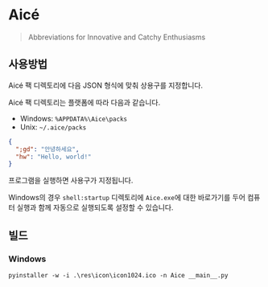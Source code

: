 # Aicé
 
> Abbreviations for Innovative and Catchy Enthusiasms

## 사용방법

Aicé 팩 디렉토리에 다음 JSON 형식에 맞춰 상용구를 지정합니다.

Aicé 팩 디렉토리는 플랫폼에 따라 다음과 같습니다.

* Windows: `%APPDATA%\Aice\packs`
* Unix: `~/.aice/packs`

```json
{
  ";gd": "안녕하세요",
  "hw": "Hello, world!"
}
```

프로그램을 실행하면 사용구가 지정됩니다.

Windows의 경우 `shell:startup` 디렉토리에 `Aice.exe`에 대한 바로가기를 두어
컴퓨터 실행과 함께 자동으로 실행되도록 설정할 수 있습니다.

## 빌드

### Windows

```
pyinstaller -w -i .\res\icon\icon1024.ico -n Aice __main__.py
```